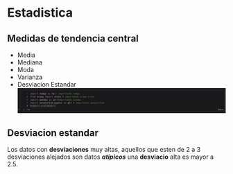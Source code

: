# Estadistica

## Medidas de tendencia central

- Media
- Mediana
- Moda
- Varianza
- Desviacion Estandar
![alt text](image.png)


## Desviacion estandar

Los datos con __desviaciones__ muy altas, aquellos que esten de 2 a 3 desviaciones alejados son datos **_atipicos_** una __desviacio__ alta es mayor a 2.5.